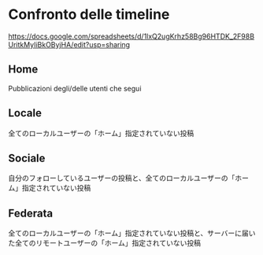 # Confronto delle timeline

https://docs.google.com/spreadsheets/d/1lxQ2ugKrhz58Bg96HTDK_2F98BUritkMyIiBkOByjHA/edit?usp=sharing

## Home
Pubblicazioni degli/delle utenti che segui

## Locale
全てのローカルユーザーの「ホーム」指定されていない投稿

## Sociale
自分のフォローしているユーザーの投稿と、全てのローカルユーザーの「ホーム」指定されていない投稿

## Federata
全てのローカルユーザーの「ホーム」指定されていない投稿と、サーバーに届いた全てのリモートユーザーの「ホーム」指定されていない投稿
